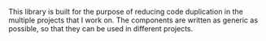 This library is built for the purpose of reducing code duplication in the
multiple projects that I work on. The components are written as generic as
possible, so that they can be used in different projects.